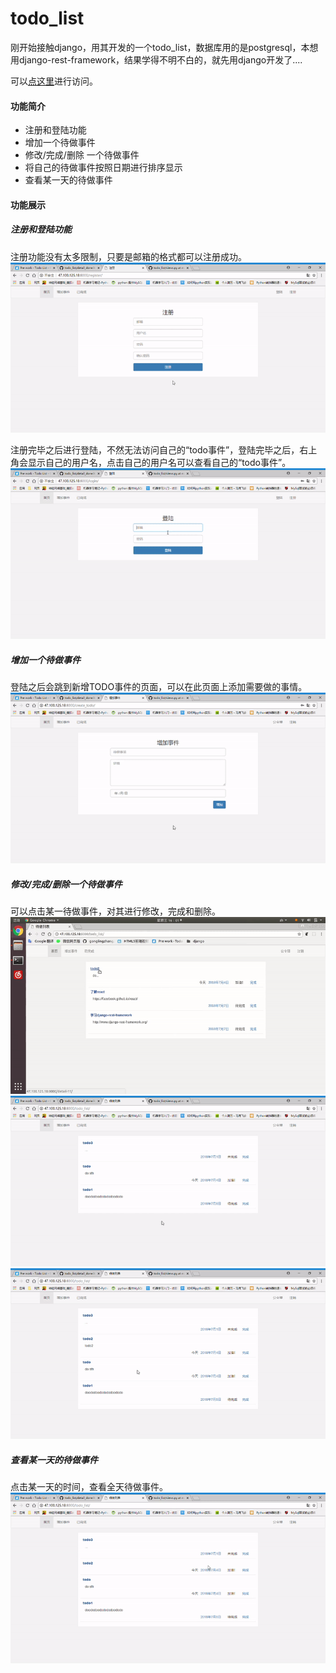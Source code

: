 # todo_list
刚开始接触django，用其开发的一个todo_list，数据库用的是postgresql，本想用django-rest-framework，结果学得不明不白的，就先用django开发了....

可以[点这里](http://47.100.125.18:8000/login/)进行访问。
#### 功能简介

- 注册和登陆功能
- 增加一个待做事件
- 修改/完成/删除 一个待做事件
- 将自己的待做事件按照日期进行排序显示
- 查看某一天的待做事件


#### 功能展示
##### 注册和登陆功能
注册功能没有太多限制，只要是邮箱的格式都可以注册成功。
![注册](https://github.com/gonglingzhang/todo_list/blob/master/gif/register.gif)

注册完毕之后进行登陆，不然无法访问自己的“todo事件”，登陆完毕之后，右上角会显示自己的用户名，点击自己的用户名可以查看自己的“todo事件”。
![登陆](https://github.com/gonglingzhang/todo_list/blob/master/gif/login.gif)

##### 增加一个待做事件
登陆之后会跳到新增TODO事件的页面，可以在此页面上添加需要做的事情。
![新增TODO](https://github.com/gonglingzhang/todo_list/blob/master/gif/add_todo.gif)

##### 修改/完成/删除一个待做事件
可以点击某一待做事件，对其进行修改，完成和删除。
![修改](https://github.com/gonglingzhang/todo_list/blob/master/gif/amend.gif)
![完成](https://github.com/gonglingzhang/todo_list/blob/master/gif/finish_todo.gif)
![删除](https://github.com/gonglingzhang/todo_list/blob/master/gif/delete_todo.gif)

##### 查看某一天的待做事件
点击某一天的时间，查看全天待做事件。
![查看某一天的待做事件](https://github.com/gonglingzhang/todo_list/blob/master/gif/todo_in_day.gif)

